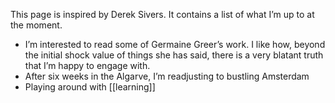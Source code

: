 ---
---
This page is inspired by Derek Sivers. It contains a list of what I’m up to at the moment. 

- I’m interested to read some of Germaine Greer’s work. I like how, beyond the initial shock value of things she has said, there is a very blatant truth that I’m happy to engage with. 
- After six weeks in the Algarve, I’m readjusting to bustling Amsterdam
- Playing around with [[learning]]